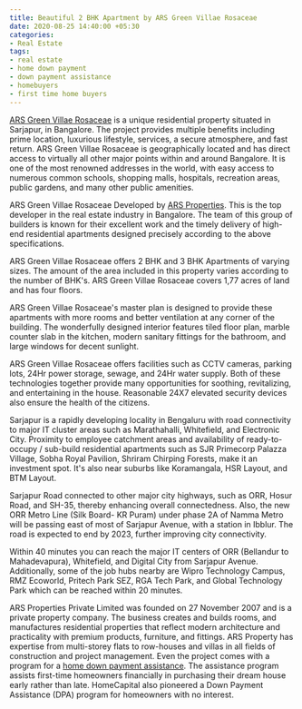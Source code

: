 ```yaml
---
title: Beautiful 2 BHK Apartment by ARS Green Villae Rosaceae
date: 2020-08-25 14:40:00 +05:30
categories:
- Real Estate
tags:
- real estate
- home down payment
- down payment assistance
- homebuyers
- first time home buyers
---
```




[ARS Green Villae Rosaceae](https://homecapital.in/property/435/ARS-Green-Villae-Rosaceae-2-BHK) is a unique residential property situated in Sarjapur, in Bangalore. The project provides multiple benefits including prime location, luxurious lifestyle, services, a secure atmosphere, and fast return. ARS Green Villae Rosaceae is geographically located and has direct access to virtually all other major points within and around Bangalore. It is one of the most renowned addresses in the world, with easy access to numerous common schools, shopping malls, hospitals, recreation areas, public gardens, and many other public amenities.

ARS Green Villae Rosaceae Developed by [ARS Properties](https://homecapital.in/offering/developer/ars-properties). This is the top developer in the real estate industry in Bangalore. The team of this group of builders is known for their excellent work and the timely delivery of high-end residential apartments designed precisely according to the above specifications. 

ARS Green Villae Rosaceae offers 2 BHK and 3 BHK Apartments of varying sizes. The amount of the area included in this property varies according to the number of BHK's. ARS Green Villae Rosaceae covers 1,77 acres of land and has four floors. 

ARS Green Villae Rosaceae's master plan is designed to provide these apartments with more rooms and better ventilation at any corner of the building. The wonderfully designed interior features tiled floor plan, marble counter slab in the kitchen, modern sanitary fittings for the bathroom, and large windows for decent sunlight. 

ARS Green Villae Rosaceae offers facilities such as CCTV cameras, parking lots, 24Hr power storage, sewage, and 24Hr water supply. Both of these technologies together provide many opportunities for soothing, revitalizing, and entertaining in the house. Reasonable 24X7 elevated security devices also ensure the health of the citizens.

Sarjapur is a rapidly developing locality in Bengaluru with road connectivity to major IT cluster areas such as Marathahalli, Whitefield, and Electronic City. Proximity to employee catchment areas and availability of ready-to-occupy / sub-build residential apartments such as SJR Primecorp Palazza Village, Sobha Royal Pavilion, Shriram Chirping Forests, make it an investment spot. It's also near suburbs like Koramangala, HSR Layout, and BTM Layout.

Sarjapur Road connected to other major city highways, such as ORR, Hosur Road, and SH-35, thereby enhancing overall connectedness. Also, the new ORR Metro Line (Silk Board- KR Puram) under phase 2A of Namma Metro will be passing east of most of Sarjapur Avenue, with a station in Ibblur. The road is expected to end by 2023, further improving city connectivity.

Within 40 minutes you can reach the major IT centers of ORR (Bellandur to Mahadevapura), Whitefield, and Digital City from Sarjapur Avenue. Additionally, some of the job hubs nearby are Wipro Technology Campus, RMZ Ecoworld, Pritech Park SEZ, RGA Tech Park, and Global Technology Park which can be reached within 20 minutes.



ARS Properties Private Limited was founded on 27 November 2007 and is a private property company. The business creates and builds rooms, and manufactures residential properties that reflect modern architecture and practicality with premium products, furniture, and fittings. ARS Property has expertise from multi-storey flats to row-houses and villas in all fields of construction and project management. Even the project comes with a program for a [home down payment assistance](https://homecapital.in/). The assistance program assists first-time homeowners financially in purchasing their dream house early rather than late. HomeCapital also pioneered a Down Payment Assistance (DPA) program for homeowners with no interest.


